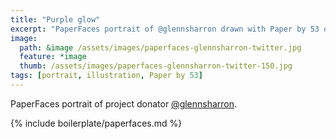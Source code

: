 ```yaml
---
title: "Purple glow"
excerpt: "PaperFaces portrait of @glennsharron drawn with Paper by 53 on an iPad."
image: 
  path: &image /assets/images/paperfaces-glennsharron-twitter.jpg 
  feature: *image
  thumb: /assets/images/paperfaces-glennsharron-twitter-150.jpg
tags: [portrait, illustration, Paper by 53]
---
```


PaperFaces portrait of project donator [@glennsharron](http://twitter.com/glennsharron).

{% include boilerplate/paperfaces.md %}
